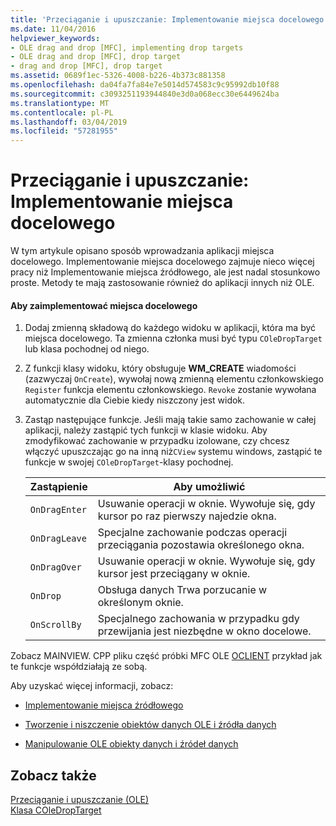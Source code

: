 ```yaml
---
title: 'Przeciąganie i upuszczanie: Implementowanie miejsca docelowego'
ms.date: 11/04/2016
helpviewer_keywords:
- OLE drag and drop [MFC], implementing drop targets
- OLE drag and drop [MFC], drop target
- drag and drop [MFC], drop target
ms.assetid: 0689f1ec-5326-4008-b226-4b373c881358
ms.openlocfilehash: da04fa7fa84e7e5014d574583c9c95992db10f88
ms.sourcegitcommit: c3093251193944840e3d0a068ecc30e6449624ba
ms.translationtype: MT
ms.contentlocale: pl-PL
ms.lasthandoff: 03/04/2019
ms.locfileid: "57281955"
---
```

# <a name="drag-and-drop-implementing-a-drop-target"></a>Przeciąganie i upuszczanie: Implementowanie miejsca docelowego

W tym artykule opisano sposób wprowadzania aplikacji miejsca docelowego. Implementowanie miejsca docelowego zajmuje nieco więcej pracy niż Implementowanie miejsca źródłowego, ale jest nadal stosunkowo proste. Metody te mają zastosowanie również do aplikacji innych niż OLE.

#### <a name="to-implement-a-drop-target"></a>Aby zaimplementować miejsca docelowego

1. Dodaj zmienną składową do każdego widoku w aplikacji, która ma być miejsca docelowego. Ta zmienna członka musi być typu `COleDropTarget` lub klasa pochodnej od niego.

1. Z funkcji klasy widoku, który obsługuje **WM_CREATE** wiadomości (zazwyczaj `OnCreate`), wywołaj nową zmienną elementu członkowskiego `Register` funkcja elementu członkowskiego. `Revoke` zostanie wywołana automatycznie dla Ciebie kiedy niszczony jest widok.

1. Zastąp następujące funkcje. Jeśli mają takie samo zachowanie w całej aplikacji, należy zastąpić tych funkcji w klasie widoku. Aby zmodyfikować zachowanie w przypadku izolowane, czy chcesz włączyć upuszczając go na inną niż`CView` systemu windows, zastąpić te funkcje w swojej `COleDropTarget`-klasy pochodnej.

    |Zastąpienie|Aby umożliwić|
    |--------------|--------------|
    |`OnDragEnter`|Usuwanie operacji w oknie. Wywołuje się, gdy kursor po raz pierwszy najedzie okna.|
    |`OnDragLeave`|Specjalne zachowanie podczas operacji przeciągania pozostawia określonego okna.|
    |`OnDragOver`|Usuwanie operacji w oknie. Wywołuje się, gdy kursor jest przeciągany w oknie.|
    |`OnDrop`|Obsługa danych Trwa porzucanie w określonym oknie.|
    |`OnScrollBy`|Specjalnego zachowania w przypadku gdy przewijania jest niezbędne w okno docelowe.|

Zobacz MAINVIEW. CPP pliku część próbki MFC OLE [OCLIENT](../visual-cpp-samples.md) przykład jak te funkcje współdziałają ze sobą.

Aby uzyskać więcej informacji, zobacz:

- [Implementowanie miejsca źródłowego](../mfc/drag-and-drop-implementing-a-drop-source.md)

- [Tworzenie i niszczenie obiektów danych OLE i źródła danych](../mfc/data-objects-and-data-sources-creation-and-destruction.md)

- [Manipulowanie OLE obiekty danych i źródeł danych](../mfc/data-objects-and-data-sources-manipulation.md)

## <a name="see-also"></a>Zobacz także

[Przeciąganie i upuszczanie (OLE)](../mfc/drag-and-drop-ole.md)<br/>
[Klasa COleDropTarget](../mfc/reference/coledroptarget-class.md)
